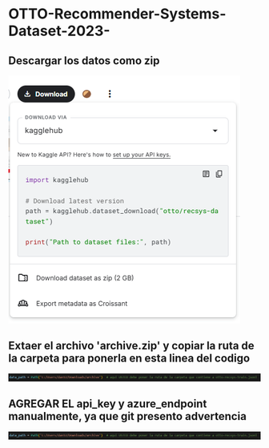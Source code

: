 # OTTO-Recommender-Systems-Dataset-2023-

## Descargar los datos como zip

![SVD Explicación](Screenshot%202025-05-11%20103037.png)

##  Extaer el archivo 'archive.zip' y copiar la ruta de la carpeta para ponerla en esta linea del codigo

![SVD Explicación](Screenshot%202025-05-11%20104046.png)

## AGREGAR EL api_key  y azure_endpoint manualmente, ya que git presento advertencia

![SVD Explicación](Screenshot%202025-05-11%20104046.png)
